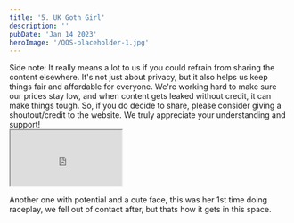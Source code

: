 ```yaml
---
title: '5. UK Goth Girl'
description: ''
pubDate: 'Jan 14 2023'
heroImage: '/QOS-placeholder-1.jpg'
---
```

<div class="video_paragraph_header"> Side note: It really means a lot to us if you could refrain from sharing the content elsewhere. It's not just about privacy, but it also helps us keep things fair and affordable for everyone. We're working hard to make sure our prices stay low, and when content gets leaked without credit, it can make things tough. So, if you do decide to share, please consider giving a shoutout/credit to the website. We truly appreciate your understanding and support!</div>

<iframe src="https://drive.google.com/file/d/1FwWRnlN1OyZfblp5t7DtdGtnALXA5-v7/preview" width="200" height="100" allow="autoplay" allowfullscreen="allowfullscreen" style="
"></iframe>

Another one with potential and a cute face, this was her 1st time doing raceplay, we fell out of contact after, but thats how it gets in this space.
<br>
<br>
<!---<a class="read_more" href="https://drive.google.com/file/d/1vvJNqO93GAo3-0eKRdy_0nbBqWLMTvzn/view?usp=sharing">Download</a>--->